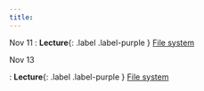 ```yaml
---
title:
---
```


Nov 11
: **Lecture**{: .label .label-purple } [File system](#)

Nov 13

: **Lecture**{: .label .label-purple } [File system](#)
